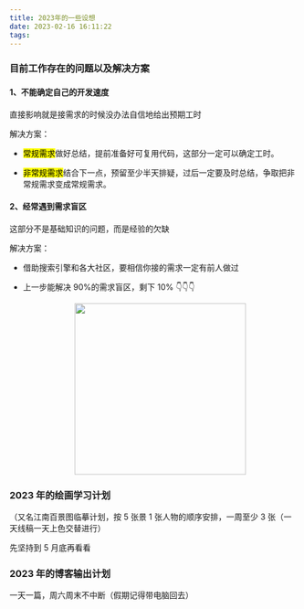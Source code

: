 ```yaml
---
title: 2023年的一些设想
date: 2023-02-16 16:11:22
tags:
---
```


### 目前工作存在的问题以及解决方案

#### 1、不能确定自己的开发速度

直接影响就是接需求的时候没办法自信地给出预期工时

解决方案：

- <mark>常规需求</mark>做好总结，提前准备好可复用代码，这部分一定可以确定工时。

- <mark>非常规需求</mark>结合下一点，预留至少半天排疑，过后一定要及时总结，争取把非常规需求变成常规需求。

#### 2、经常遇到需求盲区

这部分不是基础知识的问题，而是经验的欠缺

解决方案：

- 借助搜索引擎和各大社区，要相信你接的需求一定有前人做过

- 上一步能解决 90%的需求盲区，剩下 10% 👇👇👇

  <img src="1.png" style="display: block; margin: auto; width: 300px; margin-bottom: 20px;">

### 2023 年的绘画学习计划

（又名江南百景图临摹计划，按 5 张景 1 张人物的顺序安排，一周至少 3 张（一天线稿一天上色交替进行）

先坚持到 5 月底再看看

### 2023 年的博客输出计划

一天一篇，周六周末不中断（假期记得带电脑回去）

